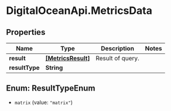 # DigitalOceanApi.MetricsData

## Properties
Name | Type | Description | Notes
------------ | ------------- | ------------- | -------------
**result** | [**[MetricsResult]**](MetricsResult.md) | Result of query. | 
**resultType** | **String** |  | 

<a name="ResultTypeEnum"></a>
## Enum: ResultTypeEnum

* `matrix` (value: `"matrix"`)

